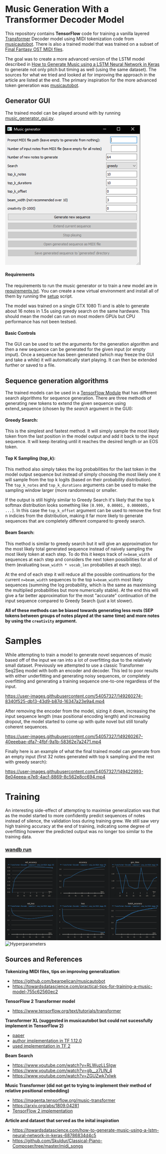 # Music Generation With a Transformer Decoder Model
This repository contains **TensorFlow** code for training a vanilla layered [Transformer](https://www.tensorflow.org/text/tutorials/transformer) Decoder model using MIDI tokenization code from [musicautobot](https://github.com/bearpelican/musicautobot). There is also a trained model that was trained on a subset of [Final Fantasy OST MIDI files](https://github.com/Skuldur/Classical-Piano-Composer/tree/master/midi_songs).

The goal was to create a more advanced version of the LSTM model described in [How to Generate Music using a LSTM Neural Network in Keras](https://towardsdatascience.com/how-to-generate-music-using-a-lstm-neural-network-in-keras-68786834d4c5) to generate not only pitch but timing as well (using the same dataset). The sources for what we tried and looked at for improving the approach in the article are listed at the end. The primary inspiration for the more advanced token generation was [musicautobot](https://github.com/bearpelican/musicautobot).

## Generator GUI

The trained model can be played around with by running [music_generator_gui.py](https://github.com/markusaksli/ai-music/blob/main/music_generator_gui.py).

![Generator](https://github.com/markusaksli/ai-music/blob/main/samples/images/generator.png)

#### Requirements
The requirements to run the music generator or to train a new model are in [requirements.txt](https://github.com/markusaksli/ai-music/blob/main/requirements.txt). You can create a new virtual environment and install all of them by running the [setup](https://github.com/markusaksli/ai-music/blob/main/setup.bat) script.

The model was trained on a single GTX 1080 Ti and is able to generate about 16 notes in 1.5s using greedy search on the same hardware. This should mean the model can run on most modern GPUs but CPU performance has not been testsed.

#### Basic Controls
The GUI can be used to set the arguments for the generation algorithm and then a new sequence can be generated for the given input (or empty imput). Once a sequence has been generated (which may freeze the GUI and take a while) it will automatically start playing. It can then be extended further or saved to a file.

## Sequence generation algorithms
The trained models can be used in a [TensorFlow Module](https://github.com/markusaksli/ai-music/blob/785e54fef80696f3fc7c505835f08e620fbd59f7/music_transformer/transformer.py#L274-L433) that has different search algorithms for sequence generation. There are three methods of generating new tokens to extend the given sequence using extend_sequence (chosen by the *search* argument in the GUI):

#### Greedy Search:
This is the simplest and fastest method. It will simply sample the most likely token from the last position in the model output and add it back to the input sequence. It will keep iterating until it reaches the desired length or an EOS token.            

#### Top K Sampling (*top_k*):
This method also simply takes the log probabilities for the last token in the model output sequence but instead of simply choosing the most likely one it will sample from the top k logits (based on their probability distribution). The `top_k_notes` and `top_k_durations` arguments can be used to make the sampling window larger (more randomness) or smaller.

If the output is still highly similar to Greedy Search it's likely that the top k softmax distribution looks something like `[0.999, 0.00001, 0.0000005, ...]`. In this case the `top_k_offset` argument can be used to remove the first n indicies from the distribution, making it far more likely to generate sequences that are completely different compared to greedy search.

#### Beam Search:
This method is similar to greedy search but it will give an approximation for the most likely total generated sequence instead of naively sampling the most likely token at each step. To do this it keeps track of `n=beam_width` sequences at each step and considers the next token possibilities for all of them (evaluating `beam_width * vocab_len` probabilies at each step).

At the end of each step it will reduce all the possible continuations for the current `n=beam_width` sequences to the top `k=beam_width` most likely sequences (summing the log probability, which is the same as maximising the multiplied probabilities but more numerically stable). At the end this will give a far better approximation for the most "accurate" continuation of the input sequence compared to Greedy Search (just a lot slower).

**All of these methods can be biased towards generating less rests (SEP tokens between groups of notes played at the same time) and more notes by using the `creativity` argument.**

# Samples
While attempting to train a model to generate novel sequences of music based off of the input we ran into a lot of overfitting due to the relatively small dataset. Previously we attempted to use a classic Transformer Seq2Seq model with both an encoder and decoder. This led to poor results with either underfitting and generating noisy sequences, or completely overfitting and generating a training sequence one-to-one regardless of the input.

https://user-images.githubusercontent.com/54057327/149260274-8340f525-db13-43d9-b87d-16347a23e9a4.mp4

After removing the encoder from the model, sizing it down, increasing the input sequence length (max positional encoding length) and increasing dropout, the model started to come up with quite novel but still tonally coherent sequences.

https://user-images.githubusercontent.com/54057327/149260267-40eeebae-dfa7-4fbf-9a1b-58362e7a2471.mp4

Finally here is an example of what the final trained model can generate from an empty input (first 32 notes generated with top k sampling and the rest with greedy search):

https://user-images.githubusercontent.com/54057327/149422993-8e04eeea-e7e8-4acf-8869-8c562e8cc694.mp4

# Training

An interesting side-effect of attempting to maximise generalization was that as the model started to more confidently predict sequences of notes instead of silence, the validation loss during training grew. We still saw very high training accuracy at the end of training, indicating some degree of overfitting however the predicted output was no longer too similar to the training data.

### [wandb run](https://wandb.ai/markusaksli/ai-music/runs/1dvw6st2)

![Trained Model](https://github.com/markusaksli/ai-music/blob/main/samples/images/run_summary.png) ![Hyperparameters](https://user-images.githubusercontent.com/54057327/149263773-2087fbdd-2503-4932-b18f-20bb532e0463.png)

## Sources and References
**Tokenizing MIDI files, tips on improving generalization**:
- https://github.com/bearpelican/musicautobot
- https://towardsdatascience.com/practical-tips-for-training-a-music-model-755c62560ec2

**TensorFlow 2 Transformer model**
- https://www.tensorflow.org/text/tutorials/transformer

**Transformer XL (suggested in musicautobot but could not sucessfully implement in TensorFlow 2)**
- [paper](https://arxiv.org/abs/1901.02860)
- [author implementation in TF 1.12.0](https://github.com/kimiyoung/transformer-xl/tree/master/tf)
- [used implementation in TF 2](https://github.com/dwdb/transformer-xl)

**Beam Search**
- https://www.youtube.com/watch?v=RLWuzLLSIgw
- https://www.youtube.com/watch?v=gb__z7LlN_4
- https://www.youtube.com/watch?v=ZGUZwk7xIwk

**Music Transformer (did not get to trying to implement their method of relative positional embedding)**
- https://magenta.tensorflow.org/music-transformer
- https://arxiv.org/abs/1809.04281
- [TensorFlow 2 implementation](https://github.com/jason9693/musictransformer-tensorflow2.0)

**Article and dataset that served as the inital inspiration**
- https://towardsdatascience.com/how-to-generate-music-using-a-lstm-neural-network-in-keras-68786834d4c5
- https://github.com/Skuldur/Classical-Piano-Composer/tree/master/midi_songs
